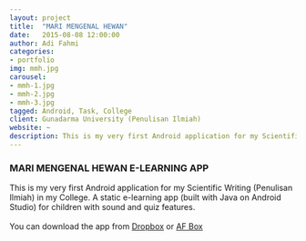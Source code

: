 ```yaml
---
layout: project
title:  "MARI MENGENAL HEWAN"
date:   2015-08-08 12:00:00
author: Adi Fahmi
categories:
- portfolio
img: mmh.jpg
carousel:
- mmh-1.jpg
- mmh-2.jpg
- mmh-3.jpg
tagged: Android, Task, College
client: Gunadarma University (Penulisan Ilmiah)
website: ~
description: This is my very first Android application for my Scientific Writing (Penulisan Ilmiah). A static e-learning app for children with sound and quiz features.
---
```

<h3>MARI MENGENAL HEWAN E-LEARNING APP</h3>
This is my very first Android application for my Scientific Writing (Penulisan Ilmiah) in my College. A static e-learning app (built with Java on Android Studio) for children with sound and quiz features. <br><br>
You can download the app from <a href="https://www.dropbox.com/s/6l9thckuqtd5jg3/Mari_Mengenal_Hewan_V_1.0.2.apk?dl=0" target="_blank">Dropbox</a> or <a href="http://adifahmi.orgfree.com/afbox/index.php/Download/get_file/Do9285Yhsi" target="_blank">AF Box</a>
